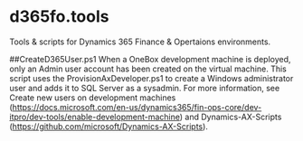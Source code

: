 # d365fo.tools
Tools & scripts for Dynamics 365 Finance & Opertaions environments.

##CreateD365User.ps1
When a OneBox development machine is deployed, only an Admin user account has been created on the virtual machine. This script uses the ProvisionAxDeveloper.ps1 to create a Windows administrator user and adds it to SQL Server as a sysadmin. For more information, see Create new users on development machines (https://docs.microsoft.com/en-us/dynamics365/fin-ops-core/dev-itpro/dev-tools/enable-development-machine) and Dynamics-AX-Scripts (https://github.com/microsoft/Dynamics-AX-Scripts).
